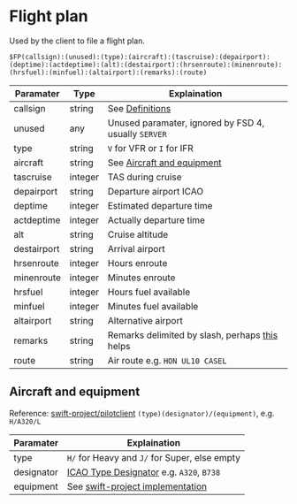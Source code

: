 # Flight plan #

Used by the client to file a flight plan.

```
$FP(callsign):(unused):(type):(aircraft):(tascruise):(depairport):(deptime):(actdeptime):(alt):(destairport):(hrsenroute):(minenroute):(hrsfuel):(minfuel):(altairport):(remarks):(route)
```

| Paramater   | Type    | Explaination                                                                                                                                   |
| ----------- | ------- | ---------------------------------------------------------------------------------------------------------------------------------------------- |
| callsign    | string  | See [Definitions](../intro/defs.md#definitions)                                                                                                |
| unused      | any     | Unused paramater, ignored by FSD 4, usually `SERVER`                                                                                           |
| type        | string  | `V` for VFR or `I` for IFR                                                                                                                     |
| aircraft    | string  | See [Aircraft and equipment](#aircraft-and-equipment)                                                                                          |
| tascruise   | integer | TAS during cruise                                                                                                                              |
| depairport  | string  | Departure airport ICAO                                                                                                                         |
| deptime     | integer | Estimated departure time                                                                                                                       |
| actdeptime  | integer | Actually departure time                                                                                                                        |
| alt         | string  | Cruise altitude                                                                                                                                |
| destairport | string  | Arrival airport                                                                                                                                |
| hrsenroute  | integer | Hours enroute                                                                                                                                  |
| minenroute  | integer | Minutes enroute                                                                                                                                |
| hrsfuel     | integer | Hours fuel available                                                                                                                           |
| minfuel     | integer | Minutes fuel available                                                                                                                         |
| altairport  | string  | Alternative airport                                                                                                                            |
| remarks     | string  | Remarks delimited by slash, perhaps [this](https://www.reddit.com/r/VATSIM/comments/735lis/what_do_i_expect_to_see_in_your_flight_plan/) helps |
| route       | string  | Air route e.g. `HON UL10 CASEL`                                                                                                                |
## Aircraft and equipment

Reference: [swift-project/pilotclient](https://github.com/swift-project/pilotclient/blob/21bda3b3224e5b822218a742eca22b4002970c09/src/misc/aviation/flightplanaircraftinfo.cpp#L243C92-L243C105)
`(type)(designator)/(equipment)`, e.g. `H/A320/L`

| Paramater  | Explaination                                                                                                                                                                                 |
| ---------- | -------------------------------------------------------------------------------------------------------------------------------------------------------------------------------------------- |
| type       | `H/` for Heavy and `J/` for Super, else empty                                                                                                                                                |
| designator | [ICAO Type Designator](https://en.wikipedia.org/wiki/List_of_aircraft_type_designators) e.g. `A320`, `B738`                                                                                  |
| equipment  | See [swift-project implementation](https://github.com/swift-project/pilotclient/blob/21bda3b3224e5b822218a742eca22b4002970c09/src/misc/aviation/flightplanaircraftinfo.cpp#L243C92-L243C105) |
